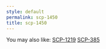 ```yaml
---
style: default
permalink: scp-1450
title: scp-1450
---
```

You may also like:
[SCP-1219](http://scp-wiki.net/scp-1219)
[SCP-385](http://scp-wiki.net/scp-385)